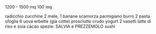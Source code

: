 
1200 - 1500 mq
100 mq


radicchio
zucchine
2 mele, 1 banane
scamorza
parmigiano
burro
2 pasta sfoglia
6 uova
erbette (già cotte)
prosciutto crudo
yogurt 2 vasetti
latte di riso e soia cacao
spezie: SALVIA e PREZZEMOLO
sushi
